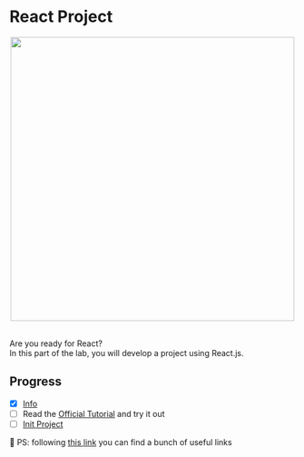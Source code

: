 # React Project

<div align="center">
  <img src="https://icon-library.com/images/react-icon/react-icon-11.jpg" width="500">
</div>
<br/>

Are you ready for React?<br/>
In this part of the lab, you will develop a project using React.js. <br/>

## Progress

- [x] [Info](#frontend-lab)
- [ ] Read the [Official Tutorial](https://ru.reactjs.org/docs/getting-started.html) and try it out
- [ ] [Init Project](./init.md)

🔮 PS: following [this link](../useful_links.md) you can find a bunch of useful links
